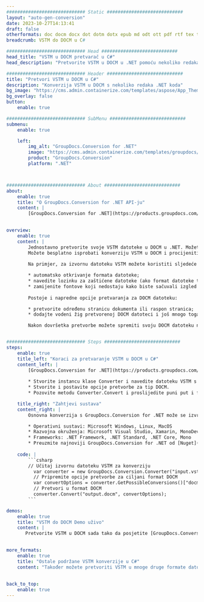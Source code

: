 ```yaml
---
############################# Static ############################
layout: "auto-gen-conversion"
date: 2023-10-27T14:13:41
draft: false
otherformats: doc docm docx dot dotm dotx epub md odt ott pdf rtf tex txt vdx vsdm vsdx vssm vssx vstm vstx vsx vtx xps
breadcrumb: VSTM do DOCM u C#

############################# Head ############################
head_title: "VSTM u DOCM pretvarač u C#"
head_description: "Pretvorite VSTM u DOCM u .NET pomoću nekoliko redaka koda. Koristite GroupDocs Document Conversion API za pretvaranje preko 160 formata datoteka."

############################# Header ############################
title: "Pretvori VSTM u DOCM u C#"
description: "Konverzija VSTM u DOCM s nekoliko redaka .NET koda"
bg_image: "https://cms.admin.containerize.com/templates/aspose/App_Themes/V3/images/bg/header1.png"
bg_overlay: false
button:
    enable: true

############################# SubMenu ############################
submenu:
    enable: true

    left:
        img_alt: "GroupDocs.Conversion for .NET"
        image: "https://cms.admin.containerize.com/templates/groupdocs/images/product-logos/90x90-noborder/groupdocs-conversion-net.png"
        product: "GroupDocs.Conversion"
        platform: ".NET"



############################# About ############################
about:
    enable: true
    title: "O GroupDocs.Conversion for .NET API-ju"
    content: |
        [GroupDocs.Conversion for .NET](https://products.groupdocs.com/conversion/net/) može se koristiti za pretvaranje Microsoft Worda, Excela, PowerPointa, PDF-a, Visio i drugih formata. GroupDocs.Conversion je samostalni API koji je prikladan za pozadinske i interne sustave gdje su potrebne visoke performanse. Ne ovisi o softveru poput Microsofta ili Open Officea.
    

overview:
    enable: true
    content: |
        Jednostavno pretvorite svoje VSTM datoteke u DOCM u .NET. Možete koristiti samo nekoliko C# linija koda na bilo kojoj platformi po vašem izboru kao što su - Windows, Linux, macOS.
        Možete besplatno isprobati konverziju VSTM u DOCM i procijeniti kvalitetu rezultata konverzije. Uz jednostavne scenarije konverzije datoteka, možete isprobati naprednije opcije za učitavanje izvorne VSTM datoteke i za spremanje izlaznog DOCM rezultata. 
        
        Na primjer, za izvornu datoteku VSTM možete koristiti sljedeće opcije učitavanja:

        * automatsko otkrivanje formata datoteke;
        * navedite lozinku za zaštićene datoteke (ako format datoteke to podržava);
        * zamijenite fontove koji nedostaju kako biste sačuvali izgled dokumenta.
        
        Postoje i napredne opcije pretvaranja za DOCM datoteku:

        * pretvorite određenu stranicu dokumenta ili raspon stranica;
        * dodajte vodeni žig pretvorenoj DOCM datoteci i još mnogo toga.

        Nakon dovršetka pretvorbe možete spremiti svoju DOCM datoteku na lokalnu stazu datoteke ili bilo koju pohranu treće strane kao što su FTP, Amazon S3, Google Drive, Dropbox itd. Imajte na umu - da pretvorite VSTM u {{ TO}} nema potrebe za instaliranjem bilo kakvog dodatnog softvera - poput MS Officea, Open Officea, Adobe Acrobat Readera itd.


############################# Steps ############################
steps:
    enable: true
    title_left: "Koraci za pretvaranje VSTM u DOCM u C#"
    content_left: |
        [GroupDocs.Conversion for .NET](https://products.groupdocs.com/conversion/net/) programerima olakšava pretvaranje VSTM datoteke u DOCM s nekoliko redaka koda.
        
        * Stvorite instancu klase Converter i navedite datoteku VSTM s punim putem
        * Stvorite i postavite opcije pretvorbe za tip DOCM.
        * Pozovite metodu Converter.Convert i proslijedite puni put i format (DOCM) kao parametar

    title_right: "Zahtjevi sustava"
    content_right: |
        Osnovna konverzija s GroupDocs.Conversion for .NET može se izvršiti u samo nekoliko jednostavnih koraka. Naši API-ji podržani su na svim glavnim platformama i operativnim sustavima. Prije izvršavanja koda u nastavku, provjerite imate li sljedeće preduvjete instalirane na vašem sustavu.

        * Operativni sustavi: Microsoft Windows, Linux, MacOS
        * Razvojna okruženja: Microsoft Visual Studio, Xamarin, MonoDevelop
        * Frameworks: .NET Framework, .NET Standard, .NET Core, Mono
        * Preuzmite najnoviji GroupDocs.Conversion for .NET od [Nuget](https://www.nuget.org/packages/groupdocs.conversion)
         
    code: |
        ```csharp    
        // Učitaj izvornu datoteku VSTM za konverziju
          var converter = new GroupDocs.Conversion.Converter("input.vstm");
          // Pripremite opcije pretvorbe za ciljani format DOCM
          var convertOptions = converter.GetPossibleConversions()["docm"].ConvertOptions;
          // Pretvori u format DOCM
          converter.Convert("output.docm", convertOptions);
        ```

demos:
    enable: true
    title: "VSTM do DOCM Demo uživo"
    content: |
       Pretvorite VSTM u DOCM sada tako da posjetite [GroupDocs.Conversion App](https://products.groupdocs.app/conversion/family) web mjesto. Online demo ima sljedeće prednosti
          

more_formats:
    enable: true
    title: "Ostale podržane VSTM konverzije u C#"
    content: "Također možete pretvoriti VSTM u mnoge druge formate datoteka. Pogledajte popis u nastavku."
       
       
back_to_top:
    enable: true
---
```

